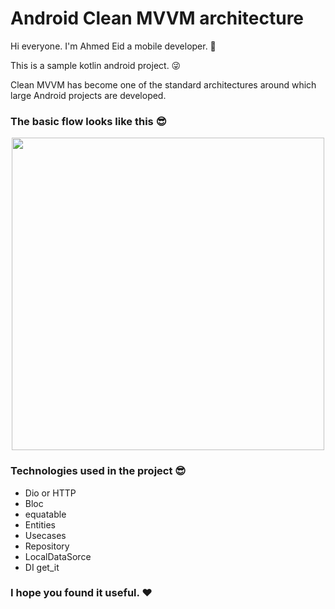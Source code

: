 # Android Clean MVVM architecture


Hi everyone. I'm Ahmed Eid a mobile developer. 🧍‍

This is a sample kotlin android project. 😜

Clean MVVM has become one of the standard architectures around which large Android projects are developed.

### The basic flow looks like this 😎

<p align="center">
 <img src='https://user-images.githubusercontent.com/45559398/172233712-a350738b-453d-415d-a9e2-71838dad82d5.png' width='500'>
</p>

### Technologies used in the project 😎
   * Dio or HTTP
   * Bloc
   * equatable
   * Entities
   * Usecases
   * Repository
   * LocalDataSorce
   * DI get_it

### I hope you found it useful. ❤️
